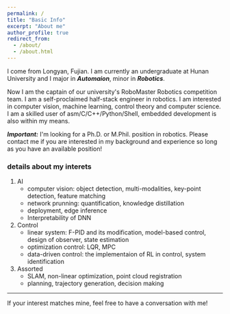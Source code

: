 ```yaml
---
permalink: /
title: "Basic Info"
excerpt: "About me"
author_profile: true
redirect_from: 
  - /about/
  - /about.html
---
```


I come from Longyan, Fujian. I am currently an undergraduate at Hunan University and I major in ***Automaion***, minor in ***Robotics***. 

Now I am the captain of our university's RoboMaster Robotics competition team. I am a self-proclaimed half-stack engineer in robotics. I am interested in computer vision, machine learning, control theory and computer science. I am a skilled user of asm/C/C++/Python/Shell, embedded development is also within my means. 

***Important:*** I'm looking for a Ph.D. or M.Phil. position in robotics. Please contact me if you are interested in my background and experience so long as you have an available position!


### details about my interets
1. AI
   - computer vision: object detection, multi-modalities, key-point detection, feature matching
   - network prunning: 
quantification, knowledge distillation
   - deployment, edge inference
   - Interpretability of DNN
2. Control
   - linear system:
   F-PID and its modification, model-based control, design of observer, state estimation
   - optimization control: LQR, MPC
   - data-driven control: the implementaion of RL in control, system identification
3. Assorted
   - SLAM, non-linear optimization, point cloud registration
   - planning, trajectory generation, decision making

---

If your interest matches mine, feel free to have a conversation with me!